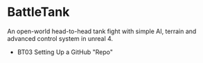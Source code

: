 # BattleTank
An open-world head-to-head tank fight with simple AI, terrain and advanced control system in unreal 4.

* BT03 Setting Up a GitHub "Repo"
